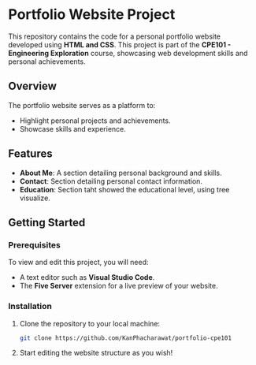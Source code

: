 # Portfolio Website Project

This repository contains the code for a personal portfolio website developed using **HTML and CSS**. This project is part of the **CPE101 - Engineering Exploration** course, showcasing web development skills and personal achievements.

## Overview

The portfolio website serves as a platform to:
- Highlight personal projects and achievements.
- Showcase skills and experience.

## Features

- **About Me**: A section detailing personal background and skills.
- **Contact**: Section detailing personal contact information.
- **Education**: Section taht showed the educational level, using tree visualize.

## Getting Started

### Prerequisites

To view and edit this project, you will need:
- A text editor such as **Visual Studio Code**.
- The **Five Server** extension for a live preview of your website.

### Installation

1. Clone the repository to your local machine:
   ```bash
   git clone https://github.com/KanPhacharawat/portfolio-cpe101
2. Start editing the website structure as you wish!
